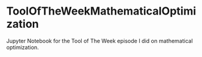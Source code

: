 # ToolOfTheWeekMathematicalOptimization
Jupyter Notebook for the Tool of The Week episode I did on mathematical optimization.
